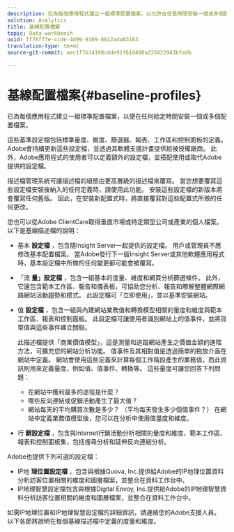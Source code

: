 ```yaml
---
description: 已為每個應用程式建立一組標準配置檔案，以允許在任意時間安裝一個或多個配置檔案。
solution: Analytics
title: 基線配置檔案
topic: Data workbench
uuid: ff76ff7e-ccde-4d99-9109-8612a4a83183
translation-type: tm+mt
source-git-commit: aec1f7b14198cdde91f61d490a235022943bfedb

---
```



# 基線配置檔案{#baseline-profiles}

已為每個應用程式建立一組標準配置檔案，以便在任何給定時間安裝一個或多個配置檔案。

這些基準設定檔包括標準量度、維度、篩選器、報表、工作區和控制面板的定義。 Adobe會持續更新這些設定檔，並透過其軟體支援計畫提供給被授權廠商。 此外，Adobe應用程式的使用者可以定義額外的設定檔，並搭配使用或取代Adobe提供的設定檔。

描述檔管理系統可讓描述檔的組態由更高層級的描述檔來覆寫。 當您想要覆寫這些設定檔安裝後納入的任何定義時，請使用此功能。 安裝這些設定檔的新版本將會覆寫任何舊版。 因此，在安裝新配置式時，將直接覆寫對這些配置式所做的任何更改。

您也可以從Adobe ClientCare取得垂直市場或特定類型公司或產業的個人檔案。 以下是基線描述檔的說明：

* 基本 **設定檔** ，包含隨Insight Server一起提供的設定檔。 用戶或管理員不應修改基本配置檔案。 當Adobe發行下一版Insight Server或其他軟體應用程式時，基本設定檔中所做的任何變更都可能會被覆寫。
* 「流 **量」設定檔** ，包含一組基本的度量、維度和網頁分析篩選條件。 此外，它還包含範本工作區、報告和儀表板，可協助您分析、報告和瞭解整體網際網路網站活動趨勢和模式。 此設定檔可「立即使用」，並以基準安裝網站。
* 值 **設定檔** ，包含一組與內建網站業務值和轉換模型相關的量度和維度與範本工作區、報表和控制面板。 此設定檔可讓使用者識別網站上的值事件，並將貨幣值與這些事件建立關聯。

   此描述檔提供「商業價值模型」，這是測量和追蹤網站產生之價值金額的進階方法，可擴充您的網站分析功能。 值事件及其相對值是透過簡單的拖放介面在網站中定義。 網站會使用這些定義來計算每個工作階段產生的業務值，而此資訊則用來定義量度，例如值、值事件、轉換等。 這些量度可讓您回答下列問題：

   * 在網站中獲利最多的途徑是什麼？
   * 哪些反向連結或促銷活動產生了最大值？
   * 網站每天的平均購買次數是多少？ （平均每天發生多少個值事件？）
   在網站中定義業務值模型後，您可以在分析中使用值量度和維度。

* 行 **銷設定檔** ，包含與Internet行銷活動分析相關的量度和維度、範本工作區、報表和控制面板集，包括搜尋分析和延伸反向連結分析。

Adobe也提供下列可選的設定檔：

* IP地 **理位置設定檔** ，包含與根據Quova, Inc.提供給Adobe的IP地理位置資料分析訪客位置相關的維度和圖層檔案，並整合在資料工作台中。
* IP地理智慧設定檔包含與根據Digital Envoy, Inc.提供給Adobe的IP地理智慧資料分析訪客位置相關的維度和圖層檔案，並整合在資料工作台中。

如需IP地理位置和IP地理智慧設定檔的詳細資訊，請連絡您的Adobe支援人員。 以下各節將說明在每個基線描述檔中定義的度量和維度。
